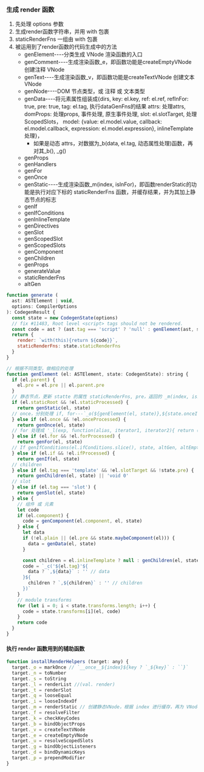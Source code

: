 ### 生成 render 函数

1. 先处理 options 参数
2. 生成render函数字符串，并用 with 包裹
3. staticRenderFns 一组由 with 包裹
4. 被运用到了render函数的代码生成中的方法
   + genElement----分类生成 VNode 渲染函数的入口
   + genComment----生成渲染函数_e，即函数功能是createEmptyVNode 创建注释 VNode
   + genText----生成渲染函数_v，即函数功能是createTextVNode 创建文本 VNode
   + genNode----DOM 节点类型，或 注释 或 文本类型
   + genData----将元素属性组装成{dirs, key: el.key, ref: el.ref, refInFor: true, pre: true, tag: el.tag, 执行dataGenFns的结果 attrs: 处理attrs, domProps: 处理props, 事件处理, 原生事件处理, slot: el.slotTarget, 处理ScopedSlots， model: {value: el.model.value, callback: el.model.callback, expression: el.model.expression}, inlineTemplate 处理}，
     + 如果是动态 attrs，对数据为_b(data, el.tag, 动态属性处理)函数，再对其_b(), _g()
   + genProps
   + genHandlers
   + genFor
   + genOnce
   + genStatic----生成渲染函数_m(index, isInFor)，即函数renderStatic的功能是执行对应下标的 staticRenderFns 函数，并缓存结果，并为其加上静态节点的标志
   + genIf
   + genIfConditions
   + genInlineTemplate
   + genDirectives
   + genSlot
   + genScopedSlot
   + genScopedSlots
   + genComponent
   + genChildren
   + genProps
   + generateValue
   + staticRenderFns
   + altGen

```js
function generate (
  ast: ASTElement | void,
  options: CompilerOptions
): CodegenResult {
  const state = new CodegenState(options)
  // fix #11483, Root level <script> tags should not be rendered.
  const code = ast ? (ast.tag === 'script' ? 'null' : genElement(ast, state)) : '_c("div")'
  return {
    render: `with(this){return ${code}}`,
    staticRenderFns: state.staticRenderFns
  }
}

// 根据不同类型，做相应的处理
function genElement (el: ASTElement, state: CodegenState): string {
  if (el.parent) {
    el.pre = el.pre || el.parent.pre
  }
  // 静态节点，更新 statte 的属性 staticRenderFns, pre，返回的 _m(index, isInFor)，
  if (el.staticRoot && !el.staticProcessed) {
    return genStatic(el, state)
  // once，分别处理 if, for---`_o(${genElement(el, state)},${state.onceId++},${key})`, static 三种情况
  } else if (el.once && !el.onceProcessed) {
    return genOnce(el, state)
  // for 处理成 '_l(exp, function(alias, iterator1, iterator2){ return (altGen || genElement)(el, state) })'
  } else if (el.for && !el.forProcessed) {
    return genFor(el, state)
  // If genIfConditions(el.ifConditions.slice(), state, altGen, altEmpty), altGen 或 genOnce 或 genElement
  } else if (el.if && !el.ifProcessed) {
    return genIf(el, state)
  // children
  } else if (el.tag === 'template' && !el.slotTarget && !state.pre) {
    return genChildren(el, state) || 'void 0'
  // slot
  } else if (el.tag === 'slot') {
    return genSlot(el, state)
  } else {
    // 组件 或 元素
    let code
    if (el.component) {
      code = genComponent(el.component, el, state)
    } else {
      let data
      if (!el.plain || (el.pre && state.maybeComponent(el))) {
        data = genData(el, state)
      }

      const children = el.inlineTemplate ? null : genChildren(el, state, true)
      code = `_c('${el.tag}'${
        data ? `,${data}` : '' // data
      }${
        children ? `,${children}` : '' // children
      })`
    }
    // module transforms
    for (let i = 0; i < state.transforms.length; i++) {
      code = state.transforms[i](el, code)
    }
    return code
  }
}

```

#### 执行 render 函数用到的辅助函数

```js
function installRenderHelpers (target: any) {
  target._o = markOnce // `__once__${index}${key ? `_${key}` : ``}`
  target._n = toNumber
  target._s = toString
  target._l = renderList //(val. render)
  target._t = renderSlot
  target._q = looseEqual
  target._i = looseIndexOf
  target._m = renderStatic // 创建静态VNode，根据 index 进行缓存，再为 VNode 根据 key `__static__${index}` 添加 VNode 信息；返回 tree
  target._f = resolveFilter
  target._k = checkKeyCodes
  target._b = bindObjectProps
  target._v = createTextVNode
  target._e = createEmptyVNode
  target._u = resolveScopedSlots
  target._g = bindObjectListeners
  target._d = bindDynamicKeys
  target._p = prependModifier
}
```
